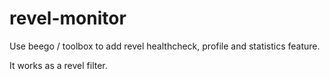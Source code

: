 revel-monitor
=============

Use  beego / toolbox to add revel healthcheck, profile and statistics feature.

It works as a revel filter.
